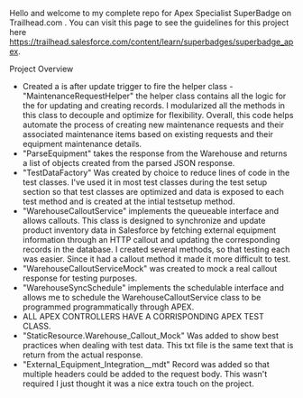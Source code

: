 Hello and welcome to my complete repo for Apex Specialist SuperBadge on Trailhead.com . You can visit this page to see the guidelines for this project here https://trailhead.salesforce.com/content/learn/superbadges/superbadge_apex.

Project Overview
- Created a is after update trigger to fire the helper class
-"MaintenanceRequestHelper" the helper class contains all the logic for the for updating and creating records. I modularized all the methods in this class to decouple and optimize for flexibility. Overall, this code helps automate the process of creating new maintenance requests and their associated maintenance items based on existing requests and their equipment maintenance details.
- "ParseEquipment" takes the response from the Warehouse and returns a list of objects created from the parsed JSON response.
- "TestDataFactory" Was created by choice to reduce lines of code in the test classes. I've used it in most test classes during the test setup section so that test classes are optimized and data is exposed to each test method and is created at the intial testsetup method.
- "WarehouseCalloutService" implements the queueable interface and allows callouts. This class is designed to synchronize and update product inventory data in Salesforce by fetching external equipment information through an HTTP callout and updating the corresponding records in the database. I created several methods, so that testing each was easier. Since it had a callout method it made it more difficult to test.
- "WarehouseCalloutServiceMock" was created to mock a real callout response for testing purposes.
- "WarehouseSyncSchedule" implements the schedulable interface and allows me to schedule the WarehouseCalloutService class to be programmed programmatically through APEX.
- ALL APEX CONTROLLERS HAVE A CORRISPONDING APEX TEST CLASS.
- "StaticResource.Warehouse_Callout_Mock" Was added to show best practices when dealing with test data. This txt file is the same text that is return from the actual response.
- "External_Equipment_Integration__mdt" Record was added so that multiple headers could be added to the request body. This wasn't required I just thought it was a nice extra touch on the project.